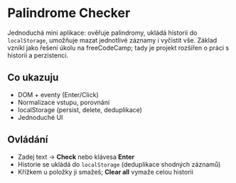 # Palindrome Checker
Jednoduchá mini aplikace: ověřuje palindromy, ukládá historii do `localStorage`, umožňuje mazat jednotlivé záznamy i vyčistit vše.
Základ vznikl jako řešení úkolu na freeCodeCamp; tady je projekt rozšířen o práci s historií a perzistenci.

## Co ukazuju
- DOM + eventy (Enter/Click)
- Normalizace vstupu, porovnání
- localStorage (persist, delete, deduplikace)
- Jednoduché UI

## Ovládání
- Zadej text → **Check** nebo klávesa **Enter**
- Historie se ukládá do `localStorage` (deduplikace shodných záznamů)
- Křížkem u položky ji smažeš; **Clear all** vymaže celou historii


